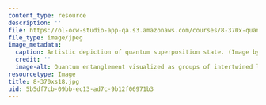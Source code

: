 ```yaml
---
content_type: resource
description: ''
file: https://ol-ocw-studio-app-qa.s3.amazonaws.com/courses/8-370x-quantum-information-science-i-spring-2018/5b5df7cb09bbec13ad7c9b12f06971b3_8-370xs18.jpg
file_type: image/jpeg
image_metadata:
  caption: Artistic depiction of quantum superposition state. (Image by Isaac Chuang.)
  credit: ''
  image-alt: Quantum entanglement visualized as groups of intertwined lines.
resourcetype: Image
title: 8-370xs18.jpg
uid: 5b5df7cb-09bb-ec13-ad7c-9b12f06971b3
---
```

